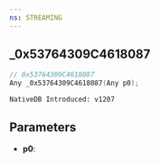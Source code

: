 ```yaml
---
ns: STREAMING
---
```

## _0x53764309C4618087

```c
// 0x53764309C4618087
Any _0x53764309C4618087(Any p0);
```

```
NativeDB Introduced: v1207
```

## Parameters
* **p0**:

